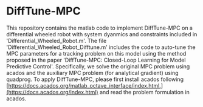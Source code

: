 # DiffTune-MPC
This repository contains the matlab code to implement DiffTune-MPC on a differential wheeled robot with system dyanmics and constraints included in 'Differential_Wheeled_Robot.m'. The file 'Differential_Wheeled_Robot_Difftune.m' includes the code to auto-tune the MPC parameters for a tracking problem on this model using the method proposed in the paper 'DiffTune-MPC: Closed-Loop Learning for Model Predictive Control'. Specifically, we solve the original MPC problem using acados and the auxiliary MPC problem (for analytical gradient) using quadprog. To apply DiffTune-MPC, please first install acados following [https://docs.acados.org/matlab_octave_interface/index.html.](https://docs.acados.org/index.html) and read the problem formulation in acados.
